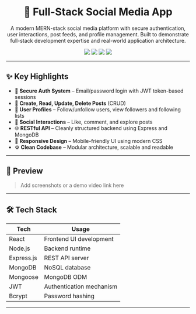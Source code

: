 <h1 align="center">🚀 Full-Stack Social Media App</h1>

<p align="center">
  A modern MERN-stack social media platform with secure authentication, user interactions, post feeds, and profile management. Built to demonstrate full-stack development expertise and real-world application architecture.
</p>

<p align="center">
  <img src="https://img.shields.io/badge/Tech-MERN-informational?style=flat-square&logo=react" />
  <img src="https://img.shields.io/badge/Auth-JWT-green?style=flat-square" />
  <img src="https://img.shields.io/badge/Database-MongoDB-brightgreen?style=flat-square" />
  <img src="https://img.shields.io/badge/UI-React-blue?style=flat-square&logo=react" />
</p>

---

## ✨ Key Highlights

- 🔐 **Secure Auth System** – Email/password login with JWT token-based sessions
- 📝 **Create, Read, Update, Delete Posts** (CRUD)
- 👤 **User Profiles** – Follow/unfollow users, view followers and following lists
- 💬 **Social Interactions** – Like, comment, and explore posts
- 🌐 **RESTful API** – Cleanly structured backend using Express and MongoDB
- 📱 **Responsive Design** – Mobile-friendly UI using modern CSS
- ⚙️ **Clean Codebase** – Modular architecture, scalable and readable

---

## 📸 Preview

> Add screenshots or a demo video link here

---

## 🛠 Tech Stack

| Tech        | Usage                       |
|-------------|-----------------------------|
| React       | Frontend UI development     |
| Node.js     | Backend runtime             |
| Express.js  | REST API server             |
| MongoDB     | NoSQL database              |
| Mongoose    | MongoDB ODM                 |
| JWT         | Authentication mechanism    |
| Bcrypt      | Password hashing            |

---


